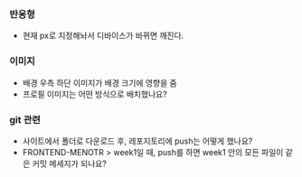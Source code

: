 ### 반응형
- 현재 px로 지정해놔서 디바이스가 바뀌면 깨진다.

### 이미지
- 배경 우측 하단 이미지가 배경 크기에 영향을 줌
- 프로필 이미지는 어떤 방식으로 배치했나요?

### git 관련
- 사이트에서 폴더로 다운로드 후, 레포지토리에 push는 어떻게 했나요?
- FRONTEND-MENOTR > week1일 때, push를 하면 week1 안의 모든 파일이 같은 커밋 메세지가 되나요?